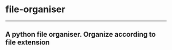 # file-organiser
---------------------------------------------
A python file organiser.
Organize according to file extension
---------------------------------------------
